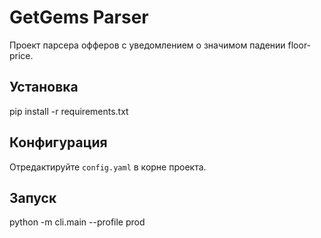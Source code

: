 # GetGems Parser

Проект парсера офферов с уведомлением о значимом падении floor-price.

## Установка

pip install -r requirements.txt

## Конфигурация

Отредактируйте `config.yaml` в корне проекта.

## Запуск

python -m cli.main --profile prod